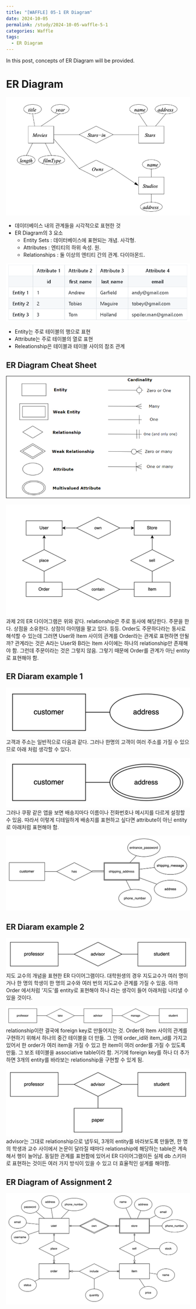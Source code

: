 ```yaml
---
title: "[WAFFLE] 05-1 ER Diagram"
date: 2024-10-05
permalink: /study/2024-10-05-waffle-5-1
categories: Waffle
tags:
  - ER Diagram
---
```


In this post, concepts of ER Diagram will be provided.

# ER Diagram

![er_diagram_eg2](../..\images\2024-10-05-waffle-5-1\er_diagram_eg2.png)
- 데이터베이스 내의 관계들을 시각적으로 표현한 것
- ER Diagram의 3 요소
    - Entity Sets : 데이터베이스에 표현되는 개념. 사각형.
    - Attributes : 엔티티의 하위 속성. 원.
    - Relationships : 둘 이상의 엔티티 간의 관계. 다이아몬드.

![er_diagram_table](../..\images\2024-10-05-waffle-5-1\er_diagram_table.png)
- Entity는 주로 테이블의 행으로 표현
- Attribute는 주로 테이블의 열로 표현
- Releationship은 테이블과 테이블 사이의 참조 관계

## ER Diagram Cheat Sheet
![erd_cheat_sheet](../..\images\2024-10-05-waffle-5-1\erd_cheat_sheet.png)

![er_diagram_eg1](../..\images\2024-10-05-waffle-5-1\er_diagram_eg1.png)
과제 2의 ER 다이어그램은 위와 같다. 
relationship은 주로 동사에 해당한다. 주문을 한다. 상점을 소유한다. 상점이 아이템을 팔고 있다. 등등. Order도 주문하다라는 동사로 해석할 수 있는데 그러면 User와 Item 사이의 관계를 Order라는 관계로 표현하면 안될까? 관계라는 것은 A라는 User와 B라는 Item 사이에는 하나의 relationship만 존재해야 함. 그런데 주문이라는 것은 그렇지 않음. 그렇기 때문에 Order를 관계가 아닌 entity로 표현해야 함.


## ER Diaram example 1
![customer_address_1](../..\images\2024-10-05-waffle-5-1\customer_address_1.png)
고객과 주소는 일반적으로 다음과 같다. 그러나 한명의 고객이 여러 주소를 가질 수 있으므로 아래 처럼 생각할 수 있다.

![customer_address_2](../..\images\2024-10-05-waffle-5-1\customer_address_2.png)
그러나 쿠팡 같은 앱을 보면 배송지마다 이름이나 전화번호나 메시지를 다르게 설정할 수 있음. 따라서 이렇게 디테일하게 배송지를 표현하고 싶다면 attribute이 아닌 entity로 아래처럼 표현해야 함.

![customer_address_3](../..\images\2024-10-05-waffle-5-1\customer_address_3.png)

## ER Diaram example 2
![student_professor_1](../..\images\2024-10-05-waffle-5-1\student_professor_1.png)
지도 교수의 개념을 표현한 ER 다이어그램이다. 대학원생의 경우 지도교수가 여러 명이거나 한 명의 학생이 한 명의 교수와 여러 번의 지도교수 관계를 가질 수 있음. 아까 Order 에서처럼 '지도'를 entity로 표현해야 하나 라는 생각이 들어 아래처럼 나타낼 수 있을 것이다.

![student_professor_2](../..\images\2024-10-05-waffle-5-1\student_professor_2.png)
relationship이란 결국에 foreign key로 만들어지는 것. Order와 Item 사이의 관계를 구현하기 위해서 하나의 중간 테이블을 더 만듦. 그 안에 order_id와 item_id를 가지고 있어서 한 order가 여러 item을 가질 수 있고 한 item이 여러 order를 가질 수 있도록 만듦. 그 보조 테이블을 associative table이라 함. 거기에 foreign key를 하나 더 추가하면 3개의 entity를 바라보는 relationship을 구현할 수 있게 됨.

![student_professor_3](../..\images\2024-10-05-waffle-5-1\student_professor_3.png)
advisor는 그대로 relationship으로 냅두되, 3개의 entity를 바라보도록 만들면, 한 명의 학생과 교수 사이에서 논문이 달라질 때마다 relationship에 해당하는 table은 계속해서 행이 늘어남.
동일한 관계를 표현함에 있어서 ER 다이어그램이든 실제 db 스키마로 표현하는 것이든 여러 가지 방식이 있을 수 있고 더 효율적인 설계를 해야함.

## ER Diagram of Assignment 2
![complete_erd](../..\images\2024-10-05-waffle-5-1\complete_erd.png)





